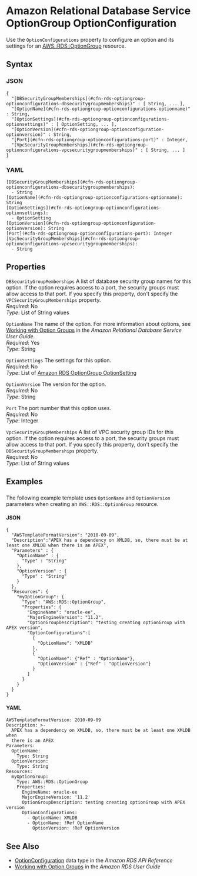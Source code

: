 # Amazon Relational Database Service OptionGroup OptionConfiguration<a name="aws-properties-rds-optiongroup-optionconfigurations"></a>

Use the `OptionConfigurations` property to configure an option and its settings for an [AWS::RDS::OptionGroup](aws-resource-rds-optiongroup.md) resource\.

## Syntax<a name="w4ab1c21c14e1737b5"></a>

### JSON<a name="aws-properties-rds-optiongroup-optionconfigurations-syntax.json"></a>

```
{
  "[DBSecurityGroupMemberships](#cfn-rds-optiongroup-optionconfigurations-dbsecuritygroupmemberships)" : [ String, ... ],
  "[OptionName](#cfn-rds-optiongroup-optionconfigurations-optionname)" : String,
  "[OptionSettings](#cfn-rds-optiongroup-optionconfigurations-optionsettings)" : [ OptionSetting, ... ],
  "[OptionVersion](#cfn-rds-optiongroup-optionconfiguration-optionversion)" : String,
  "[Port](#cfn-rds-optiongroup-optionconfigurations-port)" : Integer,
  "[VpcSecurityGroupMemberships](#cfn-rds-optiongroup-optionconfigurations-vpcsecuritygroupmemberships)" : [ String, ... ]
}
```

### YAML<a name="aws-properties-rds-optiongroup-optionconfigurations-syntax.yaml"></a>

```
[DBSecurityGroupMemberships](#cfn-rds-optiongroup-optionconfigurations-dbsecuritygroupmemberships):
  - String
[OptionName](#cfn-rds-optiongroup-optionconfigurations-optionname): String
[OptionSettings](#cfn-rds-optiongroup-optionconfigurations-optionsettings):
  - OptionSetting
[OptionVersion](#cfn-rds-optiongroup-optionconfiguration-optionversion): String
[Port](#cfn-rds-optiongroup-optionconfigurations-port): Integer
[VpcSecurityGroupMemberships](#cfn-rds-optiongroup-optionconfigurations-vpcsecuritygroupmemberships):
  - String
```

## Properties<a name="w4ab1c21c14e1737b7"></a>

`DBSecurityGroupMemberships`  <a name="cfn-rds-optiongroup-optionconfigurations-dbsecuritygroupmemberships"></a>
A list of database security group names for this option\. If the option requires access to a port, the security groups must allow access to that port\. If you specify this property, don't specify the `VPCSecurityGroupMemberships` property\.  
*Required*: No  
*Type*: List of String values

`OptionName`  <a name="cfn-rds-optiongroup-optionconfigurations-optionname"></a>
The name of the option\. For more information about options, see [Working with Option Groups](https://docs.aws.amazon.com/AmazonRDS/latest/UserGuide/USER_WorkingWithOptionGroups.html) in the *Amazon Relational Database Service User Guide*\.  
*Required*: Yes  
*Type*: String

`OptionSettings`  <a name="cfn-rds-optiongroup-optionconfigurations-optionsettings"></a>
The settings for this option\.  
*Required*: No  
*Type*: List of [Amazon RDS OptionGroup OptionSetting](aws-properties-rds-optiongroup-optionconfigurations-optionsettings.md)

`OptionVersion`  <a name="cfn-rds-optiongroup-optionconfiguration-optionversion"></a>
The version for the option\.  
*Required*: No  
*Type*: String

`Port`  <a name="cfn-rds-optiongroup-optionconfigurations-port"></a>
The port number that this option uses\.  
*Required*: No  
*Type*: Integer

`VpcSecurityGroupMemberships`  <a name="cfn-rds-optiongroup-optionconfigurations-vpcsecuritygroupmemberships"></a>
A list of VPC security group IDs for this option\. If the option requires access to a port, the security groups must allow access to that port\. If you specify this property, don't specify the `DBSecurityGroupMemberships` property\.  
*Required*: No  
*Type*: List of String values

## Examples<a name="aws-properties-rds-optiongroup-optionconfiguration-examples"></a>

### <a name="aws-properties-rds-optiongroup-optionconfiguration-example1"></a>

The following example template uses `OptionName` and `OptionVersion` parameters when creating an `AWS::RDS::OptionGroup` resource\.

#### JSON<a name="aws-properties-rds-optiongroup-optionconfiguration-example1.json"></a>

```
{
  "AWSTemplateFormatVersion": "2010-09-09",
  "Description":"APEX has a dependency on XMLDB, so, there must be at least one XMLDB when there is an APEX",
  "Parameters" : {
    "OptionName" : {
      "Type" : "String"
    },
    "OptionVersion" : {
      "Type" : "String"
    }
  },
  "Resources": {
    "myOptionGroup": {
      "Type": "AWS::RDS::OptionGroup",
      "Properties": {
        "EngineName": "oracle-ee",
        "MajorEngineVersion": "11.2",
        "OptionGroupDescription": "testing creating optionGroup with APEX version",
        "OptionConfigurations":[
          {
            "OptionName": "XMLDB"
          },
          {
            "OptionName": {"Ref" : "OptionName"},
            "OptionVersion" : {"Ref" : "OptionVersion"}
          }
        ]
      }
    }
  }
}
```

#### YAML<a name="aws-properties-rds-optiongroup-optionconfiguration-example1.yaml"></a>

```
AWSTemplateFormatVersion: 2010-09-09
Description: >-
  APEX has a dependency on XMLDB, so, there must be at least one XMLDB when
  there is an APEX
Parameters:
  OptionName:
    Type: String
  OptionVersion:
    Type: String
Resources:
  myOptionGroup:
    Type: AWS::RDS::OptionGroup
    Properties:
      EngineName: oracle-ee
      MajorEngineVersion: '11.2'
      OptionGroupDescription: testing creating optionGroup with APEX version
      OptionConfigurations:
        - OptionName: XMLDB
        - OptionName: !Ref OptionName
          OptionVersion: !Ref OptionVersion
```

## See Also<a name="aws-properties-rds-optiongroup-optionconfiguration-seealso"></a>
+ [OptionConfiguration](https://docs.aws.amazon.com/AmazonRDS/latest/APIReference/API_OptionConfiguration.html) data type in the *Amazon RDS API Reference*
+ [Working with Option Groups](https://docs.aws.amazon.com/AmazonRDS/latest/UserGuide/USER_WorkingWithOptionGroups.html) in the *Amazon RDS User Guide*